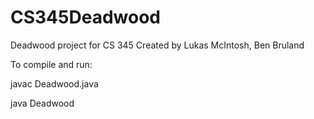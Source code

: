 # CS345Deadwood
Deadwood project for CS 345
Created by Lukas McIntosh, Ben Bruland

To compile and run:

javac Deadwood.java

java Deadwood
